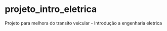 # projeto_intro_eletrica

Projeto para melhora do transito veicular - Introdução a engenharia eletrica
